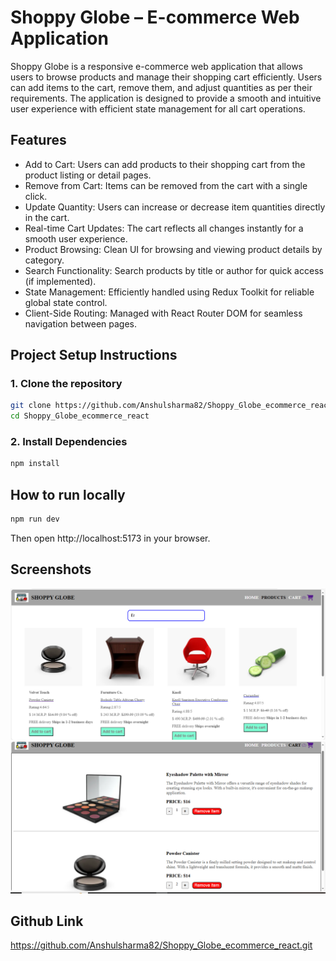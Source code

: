 # Shoppy Globe – E-commerce Web Application
Shoppy Globe is a responsive e-commerce web application that allows users to browse products and manage their shopping cart efficiently. Users can add items to the cart, remove them, and adjust quantities as per their requirements. The application is designed to provide a smooth and intuitive user experience with efficient state management for all cart operations.

## Features
- Add to Cart: Users can add products to their shopping cart from the product listing or detail pages.
- Remove from Cart: Items can be removed from the cart with a single click.
- Update Quantity: Users can increase or decrease item quantities directly in the cart.
- Real-time Cart Updates: The cart reflects all changes instantly for a smooth user experience.
- Product Browsing: Clean UI for browsing and viewing product details by category.
- Search Functionality: Search products by title or author for quick access (if implemented).
- State Management: Efficiently handled using Redux Toolkit for reliable global state control.
- Client-Side Routing: Managed with React Router DOM for seamless navigation between pages.

## Project Setup Instructions
### 1. Clone the repository
```bash
git clone https://github.com/Anshulsharma82/Shoppy_Globe_ecommerce_react.git
cd Shoppy_Globe_ecommerce_react
```
### 2. Install Dependencies
```bash
npm install
```

## How to run locally
```bash
npm run dev
```
Then open http://localhost:5173 in your browser.

## Screenshots
![Screenshot](./src/screenshots/Screenshot_1.png)
![Screenshot](./src/screenshots/Screenshot_2.png)

## Github Link
https://github.com/Anshulsharma82/Shoppy_Globe_ecommerce_react.git